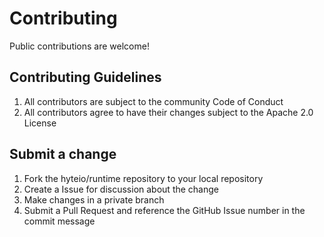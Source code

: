 # Contributing #
Public contributions are welcome! 

## Contributing Guidelines ##
1. All contributors are subject to the community Code of Conduct
2. All contributors agree to have their changes subject to the Apache 2.0 License

## Submit a change ##
1. Fork the hyteio/runtime repository to your local repository
2. Create a Issue for discussion about the change
3. Make changes in a private branch
4. Submit a Pull Request and reference the GitHub Issue number in the commit message

